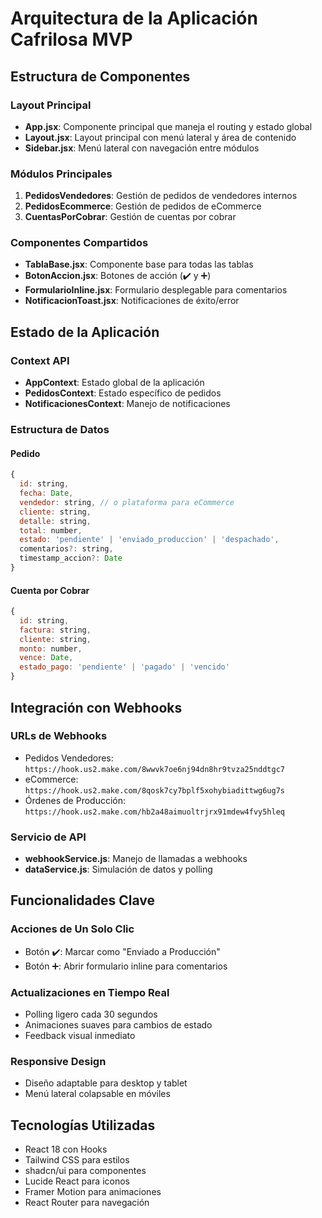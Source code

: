 # Arquitectura de la Aplicación Cafrilosa MVP

## Estructura de Componentes

### Layout Principal
- **App.jsx**: Componente principal que maneja el routing y estado global
- **Layout.jsx**: Layout principal con menú lateral y área de contenido
- **Sidebar.jsx**: Menú lateral con navegación entre módulos

### Módulos Principales
1. **PedidosVendedores**: Gestión de pedidos de vendedores internos
2. **PedidosEcommerce**: Gestión de pedidos de eCommerce
3. **CuentasPorCobrar**: Gestión de cuentas por cobrar

### Componentes Compartidos
- **TablaBase.jsx**: Componente base para todas las tablas
- **BotonAccion.jsx**: Botones de acción (✔️ y ➕)
- **FormularioInline.jsx**: Formulario desplegable para comentarios
- **NotificacionToast.jsx**: Notificaciones de éxito/error

## Estado de la Aplicación

### Context API
- **AppContext**: Estado global de la aplicación
- **PedidosContext**: Estado específico de pedidos
- **NotificacionesContext**: Manejo de notificaciones

### Estructura de Datos

#### Pedido
```javascript
{
  id: string,
  fecha: Date,
  vendedor: string, // o plataforma para eCommerce
  cliente: string,
  detalle: string,
  total: number,
  estado: 'pendiente' | 'enviado_produccion' | 'despachado',
  comentarios?: string,
  timestamp_accion?: Date
}
```

#### Cuenta por Cobrar
```javascript
{
  id: string,
  factura: string,
  cliente: string,
  monto: number,
  vence: Date,
  estado_pago: 'pendiente' | 'pagado' | 'vencido'
}
```

## Integración con Webhooks

### URLs de Webhooks
- Pedidos Vendedores: `https://hook.us2.make.com/8wwvk7oe6nj94dn8hr9tvza25nddtgc7`
- eCommerce: `https://hook.us2.make.com/8qosk7cy7bplf5xohybiadittwg6ug7s`
- Órdenes de Producción: `https://hook.us2.make.com/hb2a48aimuoltrjrx91mdew4fvy5hleq`

### Servicio de API
- **webhookService.js**: Manejo de llamadas a webhooks
- **dataService.js**: Simulación de datos y polling

## Funcionalidades Clave

### Acciones de Un Solo Clic
- Botón ✔️: Marcar como "Enviado a Producción"
- Botón ➕: Abrir formulario inline para comentarios

### Actualizaciones en Tiempo Real
- Polling ligero cada 30 segundos
- Animaciones suaves para cambios de estado
- Feedback visual inmediato

### Responsive Design
- Diseño adaptable para desktop y tablet
- Menú lateral colapsable en móviles

## Tecnologías Utilizadas
- React 18 con Hooks
- Tailwind CSS para estilos
- shadcn/ui para componentes
- Lucide React para iconos
- Framer Motion para animaciones
- React Router para navegación

